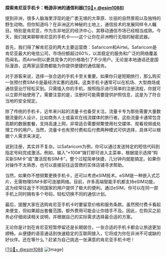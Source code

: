 **探索肯尼亚手机卡：畅游非洲的通信利器[[TG💪+ @esim1088](https://t.me/s/esim1088)]**

提到非洲，很多人脑海里浮现的是广袤无垠的大草原、壮丽的自然景观以及独特的野生动物。但你知道吗？在非洲这片神秘的土地上，通信技术的发展同样令人瞩目。特别是肯尼亚，作为东非地区的经济中心，其移动通信市场已经相当成熟。今天，我们就来聊聊肯尼亚的手机卡——这个让你在非洲畅行无阻的秘密武器。

首先，我们得了解肯尼亚的两大主要运营商：Safaricom和Airtel。Safaricom是肯尼亚最大的电信公司，市场份额超过60%，以其稳定的服务和广泛的网络覆盖而闻名。而Airtel则以更具竞争力的价格吸引了不少用户。无论是本地通话还是国际漫游，这两家运营商都能为你提供便捷的通信服务。

对于游客来说，选择一张合适的手机卡至关重要。如果你只是短期旅行，那么购买一张预付费SIM卡是最经济实惠的选择。这类手机卡通常可以在机场、大型商场或通信营业厅轻松买到。只需插入你的手机，按照指示进行简单的注册流程，你就可以立即开始使用了。需要注意的是，注册时可能需要提供护照信息，这是为了符合当地的安全规定。

除了传统的手机卡，近年来兴起的流量卡也备受关注。流量卡专为那些需要大量数据流量的人设计，比如商务人士或喜欢在线流媒体的旅行者。这些流量卡通常包含高额的数据套餐，支持高速上网，非常适合需要频繁使用社交媒体、观看视频或处理工作的用户。当然，流量卡也有预付费和后付费两种模式可供选择，具体可以根据个人需求来决定。

说到注册，其实并不复杂。以Safaricom为例，你可以通过发送特定的短信代码到指定号码完成激活。例如，输入“*100#”拨打即可进入主菜单，根据提示选择“购买新SIM卡”或“激活现有SIM卡”。整个过程简单快捷，几分钟内就能搞定。如果你对操作不太熟悉，也可以直接前往运营商的实体店铺寻求帮助。

当然，如果你不想频繁更换手机卡，还可以考虑eSIM技术。eSIM是一种嵌入式芯片，无需物理SIM卡即可连接网络。目前，许多高端智能手机都支持eSIM功能，这为经常往返于不同国家的用户提供了极大的便利。通过eSIM，你可以在同一部手机上同时拥有多个号码，轻松切换不同的通信计划。

最后，提醒大家在选购肯尼亚手机卡时要留意价格和服务条款。虽然预付费卡看起来便宜，但如果超出套餐范围，额外费用可能会让你措手不及。因此，在购买之前务必仔细阅读相关说明，并根据自己的实际需求选择最合适的方案。

无论你是计划在肯尼亚短暂停留还是长期居住，一张合适的手机卡都会让旅途更加顺畅。从便捷的语音通话到快速稳定的互联网接入，它将成为你在非洲不可或缺的好伙伴。还在等什么？赶紧为自己挑选一张满意的肯尼亚手机卡吧！

[[TG💪+ @esim1088](https://t.me/s/esim1088) ![Image](https://i.postimg.cc/4NQfJmqS/Snipaste-2025-05-13-00-14-12.png)]